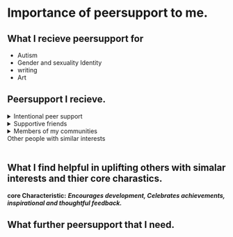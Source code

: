 # Importance of peersupport to me.

## What I recieve peersupport for

- Autism
- Gender and sexuality Identity
- writing
- Art 

## Peersupport I recieve. 

<details>
<summary>Intentional peer support</summary>
<br>
  
## What I find Helpful about Intentional Peer support and its core values 

Most of the peer support I recieve is based around [Intentional peer support](https://intentionalpeersupport.org/) and is what I have been trained in. I find this aproach helpful because it allows for conflicting ***worldviews/Perspectives***  to be respectfully expressed. This is important to me beacause it allow me to hear views that is different from mine and allow me to reassess or change my worldveiw if neccessary. One the thing that Intentional peer support made me reflect on is the diagnosis/psychatric approach that I learned form Studying psychology which was trigger by discusing alternative to it like Holistic/community. In this reflection I realised there more than one way to healing and diverse approach to mental health healing is needed. 

I find it helpful how ***Mutality*** support the exploration of ***worldviews*** by allowing empathic connect to the common emotion and realities of people I engage with. To empathically connet with someone makes I feel less alone and include into a commmunity. It reduces the feeling of beeing othered and safe enough to explore others ***Worldviews*** as well express mine. It gives space for geninue ***connection*** to develop which goes beyond difference in ***worldviews***. It allows for a diverse community eco-system to develope. 

Being able to develope  geninue ***Connection*** is truely benefical to my mental health and wellbeing because having ***Connection*** based in ***mutuality*** allows for me to feel respected and get better understanding everyone. It allows for people to connect in more meaningful ways. The ***connection*** I get from peersupport is reassuring, surportive, and  is ***moving towards*** embetterment through building ***Connection*** with a more various spectrum of ***worldview*** which at time challenges my **worldview** in a support, caring, respectful and supportive manner. The ***connection*** I have through my INternational peersupport relationships can be challenging but give great oppurtinity for growth and ***moving towards*** a better me. 

***Moving towards*** is greatly important to my mental health. I creates a growth mind set. Allowing progress to happen over time, even when there set backs. This prevent me from feeling stagnant. It continously froster hope, persistancy, and determination. Yet ***connection*** reminds me that I do not have do it alone and that helpful support as well as advice can from others. Internentional peer support also encourages me to listen to other people ***worldviews*** in way the encouraging me to ***moving towards*** better mental health and welling by encouraging me listen respecful to Other peoples ***worldveiws*** to give me new prespectives to consider. The respect come from the ***mutality*** of the ***connection*** enagement. 

**CORE PRINCIPLES OF INTENTIONAL PEER:** ***worldviews, connection, mutality, and moving towards***
</details>

<details>
<summary>Supportive friends</summary> 
<br>

## What I finding helpful supportive friends and important qualities

I find that if a supportive friend ***seeing me for me*** it can a more guiune connection that allow for my authentic self be expressed. This put less stress on my mind and body when engaging with supportive friends. Enable me be freer to discuss more challenge topics to ***expand my thinking*** leading changes wellbeing behaviours and my worldview, which ***encourages my growth***. Yet a supportive relationships has mutuality built into it, Where ***we value each other***. Enable us to support each other growth and development by lifting us together at the same time without the pushing one down.

**Important qualities:** ***seeing me for me, expands my thinking, encourages my growth, and we value each other.***
</details>

<details>
<summary>Members of my communities</summary>
<br> 

## What I find helpful in welcoming community and its core aspects.

**core aspects:** ***accepting, encourage Identity development, enaged in activism and Celibatory.***
</details>

<detials>
<summary>Other people with similar interests</summary>
  
<br>

## What I find helpful in uplifting others with simalar interests and thier core charastics. 

**core Characteristic:** ***Encourages development, Celebrates achievements, inspirational and thoughtful feedback.***

</detials>



## What further peersupport that I need. 
